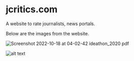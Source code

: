 # jcritics.com
A website to rate journalists, news portals. 

Below are the images from the website.

![Screenshot 2022-10-18 at 04-02-42 ideathon_2020 pdf](https://user-images.githubusercontent.com/50422691/196296175-05ffb8b6-c35b-453b-aea0-0e8d292dcf58.png)


![alt text](https://user-images.githubusercontent.com/50422691/196296312-cf9ac22f-d6ca-4363-a5ea-d29eea85cca8.png)
